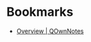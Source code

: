 Bookmarks
=========
- [Overview | QOwnNotes](https://www.qownnotes.org/getting-started/overview.html#features)
